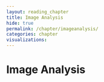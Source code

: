 ```yaml
---
layout: reading_chapter
title: Image Analysis
hide: true
permalink: /chapter/imageanalysis/
categories: chapter
visualizations:
---
```


# Image Analysis
